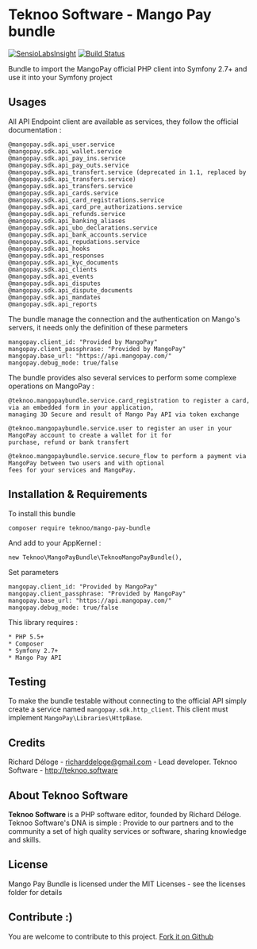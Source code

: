 Teknoo Software - Mango Pay bundle
===========================

[![SensioLabsInsight](https://insight.sensiolabs.com/projects/a181daad-0db5-46f0-ab9d-34c9ba72fffa/mini.png)](https://insight.sensiolabs.com/projects/a181daad-0db5-46f0-ab9d-34c9ba72fffa) [![Build Status](https://travis-ci.org/TeknooSoftware/mango-pay-bundle.svg?branch=master)](https://travis-ci.org/TeknooSoftware/mango-pay-bundle)

Bundle to import the MangoPay official PHP client into Symfony 2.7+ and use it into your
Symfony project

Usages
------

All API Endpoint client are available as services, they follow the official documentation :

    @mangopay.sdk.api_user.service
    @mangopay.sdk.api_wallet.service
    @mangopay.sdk.api_pay_ins.service
    @mangopay.sdk.api_pay_outs.service
    @mangopay.sdk.api_transfert.service (deprecated in 1.1, replaced by @mangopay.sdk.api_transfers.service)
    @mangopay.sdk.api_transfers.service
    @mangopay.sdk.api_cards.service
    @mangopay.sdk.api_card_registrations.service
    @mangopay.sdk.api_card_pre_authorizations.service
    @mangopay.sdk.api_refunds.service
    @mangopay.sdk.api_banking_aliases
    @mangopay.sdk.api_ubo_declarations.service
    @mangopay.sdk.api_bank_accounts.service
    @mangopay.sdk.api_repudations.service
    @mangopay.sdk.api_hooks
    @mangopay.sdk.api_responses
    @mangopay.sdk.api_kyc_documents
    @mangopay.sdk.api_clients
    @mangopay.sdk.api_events
    @mangopay.sdk.api_disputes
    @mangopay.sdk.api_dispute_documents
    @mangopay.sdk.api_mandates
    @mangopay.sdk.api_reports
    
The bundle manage the connection and the authentication on Mango's servers, it needs only the 
definition of these parmeters
 
    mangopay.client_id: "Provided by MangoPay"
    mangopay.client_passphrase: "Provided by MangoPay"
    mangopay.base_url: "https://api.mangopay.com/"
    mangopay.debug_mode: true/false
    
The bundle provides also several services to perform some complexe operations on MangoPay :
    
    @teknoo.mangopaybundle.service.card_registration to register a card, via an embedded form in your application, 
    managing 3D Secure and result of Mango Pay API via token exchange
    
    @teknoo.mangopaybundle.service.user to register an user in your MangoPay account to create a wallet for it for 
    purchase, refund or bank transfert
    
    @teknoo.mangopaybundle.service.secure_flow to perform a payment via MangoPay between two users and with optional
    fees for your services and MangoPay.

Installation & Requirements
---------------------------
To install this bundle

    composer require teknoo/mango-pay-bundle
    
And add to your AppKernel : 

    new Teknoo\MangoPayBundle\TeknooMangoPayBundle(),
    
Set parameters
    
    mangopay.client_id: "Provided by MangoPay"
    mangopay.client_passphrase: "Provided by MangoPay"
    mangopay.base_url: "https://api.mangopay.com/"
    mangopay.debug_mode: true/false
    
This library requires :

    * PHP 5.5+
    * Composer
    * Symfony 2.7+
    * Mango Pay API

Testing
-------
To make the bundle testable without connecting to the official API simply create a service named `mangopay.sdk.http_client`.
This client must implement `MangoPay\Libraries\HttpBase`.

Credits
-------
Richard Déloge - <richarddeloge@gmail.com> - Lead developer.
Teknoo Software - <http://teknoo.software>

About Teknoo Software
---------------------
**Teknoo Software** is a PHP software editor, founded by Richard Déloge. 
Teknoo Software's DNA is simple : Provide to our partners and to the community a set of high quality services or software,
 sharing knowledge and skills.

License
-------
Mango Pay Bundle is licensed under the MIT Licenses - see the licenses folder for details

Contribute :)
-------------

You are welcome to contribute to this project. [Fork it on Github](CONTRIBUTING.md)
